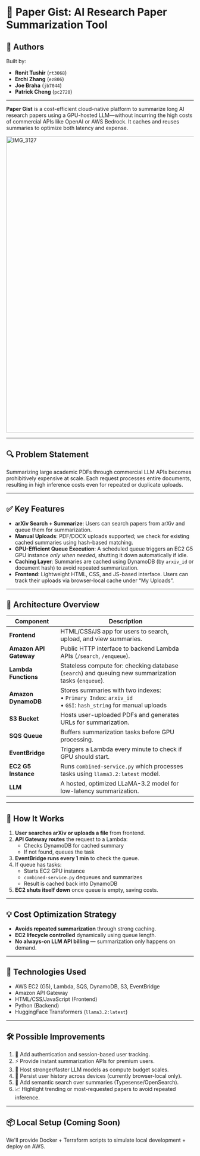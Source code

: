 # 🧠 Paper Gist: AI Research Paper Summarization Tool

## 👥 Authors

Built by:

- **Ronit Tushir** (`rt3068`)
- **Erchi Zhang** (`ez806`)
- **Joe Braha** (`jb7044`)
- **Patrick Cheng** (`pc2720`)

---

**Paper Gist** is a cost-efficient cloud-native platform to summarize long AI research papers using a GPU-hosted LLM—without incurring the high costs of commercial APIs like OpenAI or AWS Bedrock. It caches and reuses summaries to optimize both latency and expense.

<img width="795" alt="IMG_3127" src="https://github.com/user-attachments/assets/b54db4cc-aea7-4035-9fe2-d46ebc03f6e6" />


---

## 🔍 Problem Statement

Summarizing large academic PDFs through commercial LLM APIs becomes prohibitively expensive at scale. Each request processes entire documents, resulting in high inference costs even for repeated or duplicate uploads.

---

## ✅ Key Features

- **arXiv Search + Summarize**: Users can search papers from arXiv and queue them for summarization.
- **Manual Uploads**: PDF/DOCX uploads supported; we check for existing cached summaries using hash-based matching.
- **GPU-Efficient Queue Execution**: A scheduled queue triggers an EC2 G5 GPU instance *only when needed*, shutting it down automatically if idle.
- **Caching Layer**: Summaries are cached using DynamoDB (by `arxiv_id` or document hash) to avoid repeated summarization.
- **Frontend**: Lightweight HTML, CSS, and JS-based interface. Users can track their uploads via browser-local cache under “My Uploads”.

---

## 🧱 Architecture Overview

| Component | Description |
|----------|-------------|
| **Frontend** | HTML/CSS/JS app for users to search, upload, and view summaries. |
| **Amazon API Gateway** | Public HTTP interface to backend Lambda APIs (`/search`, `/enqueue`). |
| **Lambda Functions** | Stateless compute for: checking database (`search`) and queuing new summarization tasks (`enqueue`). |
| **Amazon DynamoDB** | Stores summaries with two indexes:<br>• `Primary Index`: `arxiv_id`<br>• `GSI`: `hash_string` for manual uploads |
| **S3 Bucket** | Hosts user-uploaded PDFs and generates URLs for summarization. |
| **SQS Queue** | Buffers summarization tasks before GPU processing. |
| **EventBridge** | Triggers a Lambda every minute to check if GPU should start. |
| **EC2 G5 Instance** | Runs `combined-service.py` which processes tasks using `llama3.2:latest` model. |
| **LLM** | A hosted, optimized LLaMA-3.2 model for low-latency summarization. |

---

## 🚀 How It Works

1. **User searches arXiv or uploads a file** from frontend.
2. **API Gateway routes** the request to a Lambda:
   - Checks DynamoDB for cached summary
   - If not found, queues the task
3. **EventBridge runs every 1 min** to check the queue.
4. If queue has tasks:
   - Starts EC2 GPU instance
   - `combined-service.py` dequeues and summarizes
   - Result is cached back into DynamoDB
5. **EC2 shuts itself down** once queue is empty, saving costs.

---

## 💡 Cost Optimization Strategy

- **Avoids repeated summarization** through strong caching.
- **EC2 lifecycle controlled** dynamically using queue length.
- **No always-on LLM API billing** — summarization only happens on demand.

---

## 🔧 Technologies Used

- AWS EC2 (G5), Lambda, SQS, DynamoDB, S3, EventBridge
- Amazon API Gateway
- HTML/CSS/JavaScript (Frontend)
- Python (Backend)
- HuggingFace Transformers (`llama3.2:latest`)

---

## 🛠 Possible Improvements

1. 🔐 Add authentication and session-based user tracking.
2. ⚡ Provide instant summarization APIs for premium users.
3. 🧠 Host stronger/faster LLM models as compute budget scales.
4. 🧾 Persist user history across devices (currently browser-local only).
5. 🔎 Add semantic search over summaries (Typesense/OpenSearch).
6. 📈 Highlight trending or most-requested papers to avoid repeated inference.

---

## 📦 Local Setup (Coming Soon)

We'll provide Docker + Terraform scripts to simulate local development + deploy on AWS.
